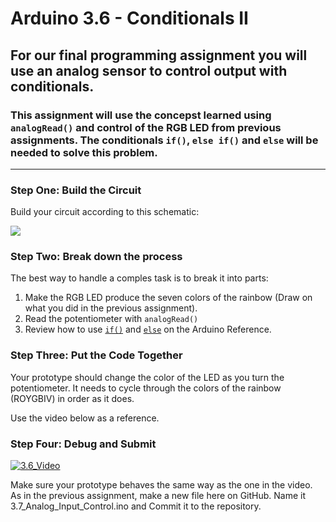 # Arduino 3.6 - Conditionals II
## For our final programming assignment you will use an analog sensor to control output with conditionals. 

### This assignment will use the concepst learned using `analogRead()` and control of the RGB LED from previous assignments.  The conditionals `if()`, `else if()` and `else` will be needed to solve this problem.
---

### Step One: Build the Circuit

Build your circuit according to this schematic:

![](https://github.com/WHS-Robotics-Classes/Conditionals_II/blob/main/Analog_Input_Control.PNG?raw=true)

### Step Two: Break down the process

The best way to handle a comples task is to break it into parts:
1. Make the RGB LED produce the seven colors of the rainbow (Draw on what you did in the previous assignment).
2. Read the potentiometer with `analogRead()`
3. Review how to use [`if()`](https://www.arduino.cc/reference/en/language/structure/control-structure/if/) and [`else`](https://www.arduino.cc/reference/en/language/structure/control-structure/else/) on the Arduino Reference.

### Step Three: Put the Code Together

Your prototype should change the color of the LED as you turn the potentiometer.  It needs to cycle through the colors of the rainbow (ROYGBIV) in order as it does.

Use the video below as a reference.

### Step Four: Debug and Submit

[![3.6_Video](http://img.youtube.com/vi/T9klXaB8NdI/0.jpg)](https://www.youtube.com/watch?v=T9klXaB8NdI "3.6-Conditionals I")

Make sure your prototype behaves the same way as the one in the video. As in the previous assignment, make a new file here on GitHub. Name it 3.7_Analog_Input_Control.ino and Commit it to the repository.
